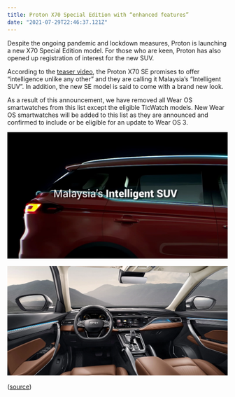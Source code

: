```yaml
---
title: Proton X70 Special Edition with “enhanced features”
date: "2021-07-29T22:46:37.121Z"
---
```


Despite the ongoing pandemic and lockdown measures, Proton is launching a new X70 Special Edition model. For those who are keen, Proton has also opened up registration of interest for the new SUV.

According to the [teaser video](https://youtu.be/kNO0l1CKp3Y), the Proton X70 SE promises to offer “intelligence unlike any other” and they are calling it Malaysia’s “Intelligent SUV”. In addition, the new SE model is said to come with a brand new look.

As a result of this announcement, we have removed all Wear OS smartwatches from this list except the eligible TicWatch models. New Wear OS smartwatches will be added to this list as they are announced and confirmed to include or be eligible for an update to Wear OS 3.


![Proton x70 SE](./intelligent.jpg)



![TicWatch E3](./interior.jpg)


([source](https://soyacincau.com/2021/07/20/proton-x70-special-edition-with-enhanced-features-launching-this-thursday/))

